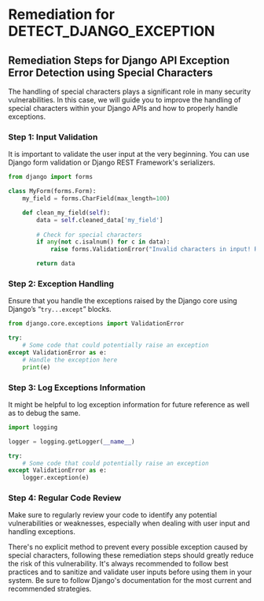 # Remediation for DETECT_DJANGO_EXCEPTION

## Remediation Steps for Django API Exception Error Detection using Special Characters

The handling of special characters plays a significant role in many security vulnerabilities. In this case, we will guide you to improve the handling of special characters within your Django APIs and how to properly handle exceptions.

### Step 1: Input Validation

It is important to validate the user input at the very beginning. You can use Django form validation or Django REST Framework's serializers.

```python
from django import forms

class MyForm(forms.Form):
    my_field = forms.CharField(max_length=100)

    def clean_my_field(self):
        data = self.cleaned_data['my_field']
    
        # Check for special characters
        if any(not c.isalnum() for c in data):
            raise forms.ValidationError("Invalid characters in input! Please remove any special characters.")

        return data
```

### Step 2: Exception Handling

Ensure that you handle the exceptions raised by the Django core using Django’s “`try...except`” blocks.

```python
from django.core.exceptions import ValidationError

try:
    # Some code that could potentially raise an exception
except ValidationError as e:
    # Handle the exception here
    print(e)
```

### Step 3: Log Exceptions Information

It might be helpful to log exception information for future reference as well as to debug the same.

```python
import logging

logger = logging.getLogger(__name__)

try:
    # Some code that could potentially raise an exception
except ValidationError as e:
    logger.exception(e)
```

### Step 4: Regular Code Review

Make sure to regularly review your code to identify any potential vulnerabilities or weaknesses, especially when dealing with user input and handling exceptions.

There's no explicit method to prevent every possible exception caused by special characters, following these remediation steps should greatly reduce the risk of this vulnerability. It's always recommended to follow best practices and to sanitize and validate user inputs before using them in your system. Be sure to follow Django's documentation for the most current and recommended strategies.